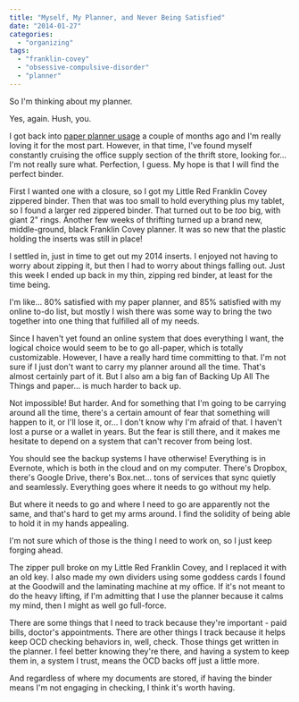 ```yaml
---
title: "Myself, My Planner, and Never Being Satisfied"
date: "2014-01-27"
categories: 
  - "organizing"
tags: 
  - "franklin-covey"
  - "obsessive-compulsive-disorder"
  - "planner"
---
```


So I'm thinking about my planner.

Yes, again. Hush, you.

I got back into [paper planner usage](http://jackadreams.info/2013/09/09/meet-my-planner/ "Meet My Planner") a couple of months ago and I'm really loving it for the most part. However, in that time, I've found myself constantly cruising the office supply section of the thrift store, looking for... I'm not really sure what. Perfection, I guess. My hope is that I will find the perfect binder.

First I wanted one with a closure, so I got my Little Red Franklin Covey zippered binder. Then that was too small to hold everything plus my tablet, so I found a larger red zippered binder. That turned out to be _too_ big, with giant 2" rings. Another few weeks of thrifting turned up a brand new, middle-ground, black Franklin Covey planner. It was so new that the plastic holding the inserts was still in place!

I settled in, just in time to get out my 2014 inserts. I enjoyed not having to worry about zipping it, but then I had to worry about things falling out. Just this week I ended up back in my thin, zipping red binder, at least for the time being.

I'm like... 80% satisfied with my paper planner, and 85% satisfied with my online to-do list, but mostly I wish there was some way to bring the two together into one thing that fulfilled all of my needs.

Since I haven't yet found an online system that does everything I want, the logical choice would seem to be to go all-paper, which is totally customizable. However, I have a really hard time committing to that. I'm not sure if I just don't want to carry my planner around all the time. That's almost certainly part of it. But I also am a big fan of Backing Up All The Things and paper... is much harder to back up.

Not impossible! But harder. And for something that I'm going to be carrying around all the time, there's a certain amount of fear that something will happen to it, or I'll lose it, or... I don't know why I'm afraid of that. I haven't lost a purse or a wallet in years. But the fear is still there, and it makes me hesitate to depend on a system that can't recover from being lost.

You should see the backup systems I have otherwise! Everything is in Evernote, which is both in the cloud and on my computer. There's Dropbox, there's Google Drive, there's Box.net... tons of services that sync quietly and seamlessly. Everything goes where it needs to go without my help.

But where it needs to go and where I need to go are apparently not the same, and that's hard to get my arms around. I find the solidity of being able to hold it in my hands appealing.

I'm not sure which of those is the thing I need to work on, so I just keep forging ahead.

The zipper pull broke on my Little Red Franklin Covey, and I replaced it with an old key. I also made my own dividers using some goddess cards I found at the Goodwill and the laminating machine at my office. If it's not meant to do the heavy lifting, if I'm admitting that I use the planner because it calms my mind, then I might as well go full-force.

There are some things that I need to track because they're important - paid bills, doctor's appointments. There are other things I track because it helps keep OCD checking behaviors in, well, check. Those things get written in the planner. I feel better knowing they're there, and having a system to keep them in, a system I trust, means the OCD backs off just a little more.

And regardless of where my documents are stored, if having the binder means I'm not engaging in checking, I think it's worth having.
